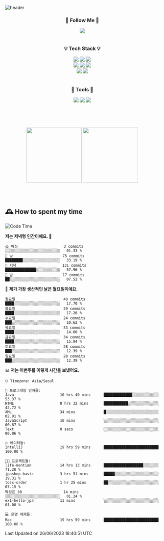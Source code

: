 ![header](https://capsule-render.vercel.app/api?type=waving&color=0:FFE29F,50:FFA99F,100:FF719A&height=300&fontAlignY=40&section=header&text=sung%20eun&fontSize=80&fontColor=FFFFFF)

<div align="center">
	<h3>🐹  Follow Me  🐹</h3>
	<a href="https://velog.io/@saeun05" target="_blank"><img src="https://img.shields.io/badge/Velog-20C997?style=flat&logo=velog&logoColor=white"/></a><br><br>
	<h3>💡  Tech Stack  💡</h3>
	<img src="https://img.shields.io/badge/Java-0078D4?style=flat"/>
	<img src="https://img.shields.io/badge/Spring-6DB33F?style=flat&logo=spring&logoColor=white"/>
	<img src="https://img.shields.io/badge/SpringBoot-6DB33F?style=flat&logo=springboot&logoColor=white"/><br>
	<img src="https://img.shields.io/badge/HTML5-E34F26?style=flat&logo=html5&logoColor=white"/>
	<img src="https://img.shields.io/badge/CSS3-1572B6?style=flat&logo=css3&logoColor=white"/>
	<img src="https://img.shields.io/badge/jQuery-0769AD?style=flat&logo=jquery&logoColor=white"/><br>
	<img src="https://img.shields.io/badge/MySQL-4479A1?style=flat&logo=mysql&logoColor=white"/>
	<img src="https://img.shields.io/badge/oracle-F80000?style=flat&logo=oracle&logoColor=white"/><br><br>
	<h3>🔦  Tools  🔦</h3>
	<img src="https://img.shields.io/badge/intelliJ IDEA-000000?style=flat&logo=intellijidea&logoColor=white"/>
	<img src="https://img.shields.io/badge/Notion-F9DC3E?style=flat&logo=notion&logoColor=white"/>
	<img src="https://img.shields.io/badge/Git-F05032?style=flat&logo=git&logoColor=white"/><br><br>
</div>

<br><br>

<div align="center">
  <img style="height:180px" src="https://github-readme-stats.vercel.app/api?username=sungeunn&show_icons=true&theme=omni&locale=kr"/>
  <img style="height:180px" src="https://github-readme-stats.vercel.app/api/top-langs/?username=sungeunn&theme=omni&layout=compact&locale=kr"/>
</div>

<br><br>

## 🕰 How to spent my time
<!--START_SECTION:waka-->
![Code Time](http://img.shields.io/badge/Code%20Time-50%20hrs%2057%20mins-blue)

**저는 저녁형 인간이에요. 🦉** 

```text
🌞 아침                     3 commits           ░░░░░░░░░░░░░░░░░░░░░░░░░   01.33 % 
🌆 낮　                     75 commits          ████████░░░░░░░░░░░░░░░░░   33.19 % 
🌃 저녁                     131 commits         ██████████████░░░░░░░░░░░   57.96 % 
🌙 밤　                     17 commits          ██░░░░░░░░░░░░░░░░░░░░░░░   07.52 % 
```
📅 **제가 가장 생산적인 날은 월요일이에요.** 

```text
월요일                      40 commits          ████░░░░░░░░░░░░░░░░░░░░░   17.70 % 
화요일                      39 commits          ████░░░░░░░░░░░░░░░░░░░░░   17.26 % 
수요일                      24 commits          ███░░░░░░░░░░░░░░░░░░░░░░   10.62 % 
목요일                      33 commits          ████░░░░░░░░░░░░░░░░░░░░░   14.60 % 
금요일                      34 commits          ████░░░░░░░░░░░░░░░░░░░░░   15.04 % 
토요일                      28 commits          ███░░░░░░░░░░░░░░░░░░░░░░   12.39 % 
일요일                      28 commits          ███░░░░░░░░░░░░░░░░░░░░░░   12.39 % 
```


📊 **저는 이번주를 이렇게 시간을 보냈어요.** 

```text
🕑︎ Timezone: Asia/Seoul

💬 프로그래밍 언어들: 
Java                     10 hrs 40 mins      █████████████░░░░░░░░░░░░   53.37 % 
HTML                     8 hrs 32 mins       ███████████░░░░░░░░░░░░░░   42.72 % 
XML                      34 mins             █░░░░░░░░░░░░░░░░░░░░░░░░   02.91 % 
JavaScript               10 mins             ░░░░░░░░░░░░░░░░░░░░░░░░░   00.87 % 
Text                     0 secs              ░░░░░░░░░░░░░░░░░░░░░░░░░   00.06 % 

🔥 에디터들: 
IntelliJ                 19 hrs 59 mins      █████████████████████████   100.00 % 

🐱‍💻 프로젝트들: 
life-mention             14 hrs 13 mins      ██████████████████░░░░░░░   71.20 % 
jpashop-basic            3 hrs 51 mins       █████░░░░░░░░░░░░░░░░░░░░   19.31 % 
toss-order               1 hr 25 mins        ██░░░░░░░░░░░░░░░░░░░░░░░   07.15 % 
박성은_30                   14 mins             ░░░░░░░░░░░░░░░░░░░░░░░░░   01.24 % 
ex1-hello-jpa            13 mins             ░░░░░░░░░░░░░░░░░░░░░░░░░   01.08 % 

💻 운영 체제들: 
Mac                      19 hrs 59 mins      █████████████████████████   100.00 % 
```


 Last Updated on 26/06/2023 18:40:51 UTC
<!--END_SECTION:waka-->
